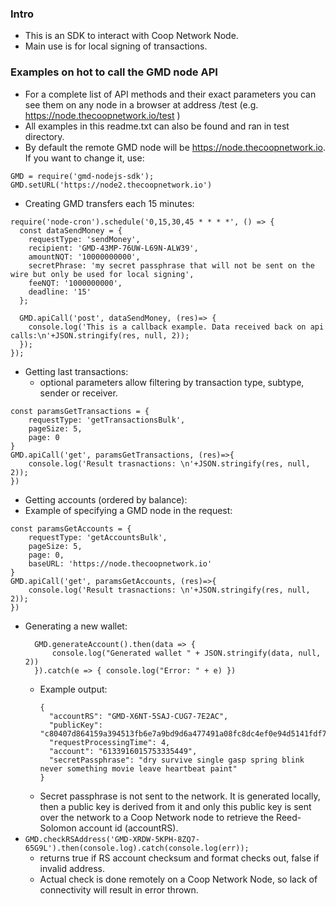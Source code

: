 ### Intro 
- This is an SDK to interact with Coop Network Node.
- Main use is for local signing of transactions.

### Examples on hot to call the GMD node API
- For a complete list of API methods and their exact parameters you can see them on any node in a browser at address <GMD node address>/test (e.g. https://node.thecoopnetwork.io/test )
- All examples in this readme.txt can also be found and ran in test directory.
- By default the remote GMD node will be https://node.thecoopnetwork.io. If you want to change it, use:
```
GMD = require('gmd-nodejs-sdk');
GMD.setURL('https://node2.thecoopnetwork.io')
```



- Creating GMD transfers each 15 minutes:

```
require('node-cron').schedule('0,15,30,45 * * * *', () => {
  const dataSendMoney = {
    requestType: 'sendMoney',
    recipient: 'GMD-43MP-76UW-L69N-ALW39',
    amountNQT: '10000000000',
    secretPhrase: 'my secret passphrase that will not be sent on the wire but only be used for local signing',
    feeNQT: '1000000000',
    deadline: '15'
  };

  GMD.apiCall('post', dataSendMoney, (res)=> {
    console.log('This is a callback example. Data received back on api calls:\n'+JSON.stringify(res, null, 2));
  });
});
```

- Getting last transactions:
    - optional parameters allow filtering by transaction type, subtype, sender or receiver.
```
const paramsGetTransactions = { 
    requestType: 'getTransactionsBulk',
    pageSize: 5,
    page: 0
}
GMD.apiCall('get', paramsGetTransactions, (res)=>{
    console.log('Result trasnactions: \n'+JSON.stringify(res, null, 2));
})
```
- Getting accounts (ordered by balance):
- Example of specifying a GMD node in the request:
```
const paramsGetAccounts = {
    requestType: 'getAccountsBulk',
    pageSize: 5,
    page: 0,
    baseURL: 'https://node.thecoopnetwork.io'
}
GMD.apiCall('get', paramsGetAccounts, (res)=>{
    console.log('Result trasnactions: \n'+JSON.stringify(res, null, 2));
})
```
- Generating a new wallet:
  ```
    GMD.generateAccount().then(data => {
        console.log("Generated wallet " + JSON.stringify(data, null, 2))
    }).catch(e => { console.log("Error: " + e) })
  ```
  - Example output:
    ```
    {
      "accountRS": "GMD-X6NT-5SAJ-CUG7-7E2AC",
      "publicKey": "c80407d864159a394513fb6e7a9bd9d6a477491a08fc8dc4ef0e94d5141fdf7e",
      "requestProcessingTime": 4,
      "account": "6133916015753335449",
      "secretPassphrase": "dry survive single gasp spring blink never something movie leave heartbeat paint"
    }
    ```
  - Secret passphrase is not sent to the network. It is generated locally, then a public key is derived from it and only this public key is sent over the network to a Coop Network node to retrieve the Reed-Solomon account id (accountRS).
- `GMD.checkRSAddress('GMD-XRDW-5KPH-8ZQ7-65G9L').then(console.log).catch(console.log(err));`
  - returns true if RS account checksum and format checks out, false if invalid address.
  - Actual check is done remotely on a Coop Network Node, so lack of connectivity will result in error thrown.
